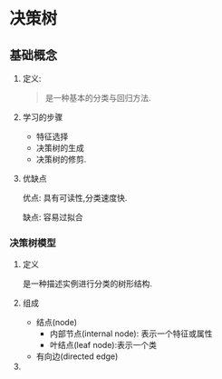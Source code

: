 # 决策树

## 基础概念

1. 定义:

   > 是一种基本的分类与回归方法.

2. 学习的步骤

   - 特征选择
   - 决策树的生成
   - 决策树的修剪.

3. 优缺点

   优点: 具有可读性,分类速度快.

   缺点: 容易过拟合

### 决策树模型

1. 定义

   是一种描述实例进行分类的树形结构.

2. 组成

   - 结点(node)
     - 内部节点(internal node): 表示一个特征或属性
     - 叶结点(leaf node):表示一个类
   - 有向边(directed edge)

3. 